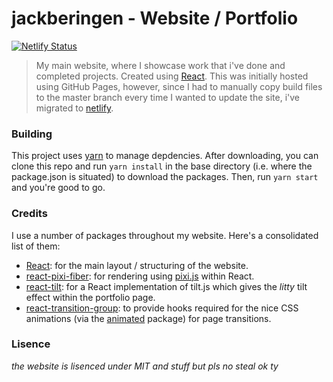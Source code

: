 # jackberingen - Website / Portfolio

[![Netlify Status](https://api.netlify.com/api/v1/badges/df780d62-f059-4d70-940f-90a1cded7d9c/deploy-status)](https://app.netlify.com/sites/jackberingen/deploys)

> My main website, where I showcase work that i've done and completed projects. Created using [React](https://github.com/facebook/react). This was initially hosted using GitHub Pages, however, since I had to manually copy build files to the master branch every time I wanted to update the site, i've migrated to [netlify](https://www.netlify.com/).

### Building ###
This project uses [yarn](https://yarnpkg.com/en/) to manage depdencies. After downloading, you can clone this repo and run `yarn install` in the base directory (i.e. where the package.json is situated) to download the packages. Then, run `yarn start` and you're good to go.

### Credits ###
I use a number of packages throughout my website. Here's a consolidated list of them:

- [React](https://github.com/facebook/react): for the main layout / structuring of the website.
- [react-pixi-fiber](https://github.com/michalochman/react-pixi-fiber): for rendering using [pixi.js](https://github.com/pixijs/pixi.js/) within React.
- [react-tilt](https://github.com/jonathandion/react-tilt): for a React implementation of tilt.js which gives the *litty* tilt effect within the portfolio page.
- [react-transition-group](https://github.com/reactjs/react-transition-group): to provide hooks required for the nice CSS animations (via the [animated](https://github.com/animatedjs/animated) package) for page transitions.

### Lisence ###
*the website is lisenced under MIT and stuff but pls no steal ok ty*